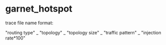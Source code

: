 # garnet_hotspot

trace file name format:

"routing type" _ "topology" _ "topology size" _ "traffic pattern" _ "injection rate*100"